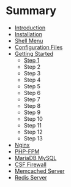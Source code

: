 # Summary

* [Introduction](README.md)
* [Installation](installation.md)
* [Shell Menu](shell_menu.md)
* [Configuration Files](configuration_files.md)
* [Getting Started](getting_started.md)
   * [Step 1](step_1.md)
   * Step 2
   * Step 3
   * Step 4
   * Step 5
   * Step 6
   * Step 7
   * Step 8
   * Step 9
   * Step 10
   * Step 11
   * Step 12
   * Step 13
* [Nginx](nginx.md)
* [PHP-FPM](php-fpm.md)
* [MariaDB MySQL](mariadb_mysql.md)
* [CSF Firewall](csf_firewall.md)
* [Memcached Server](memcached_server.md)
* [Redis Server](redis_server.md)

